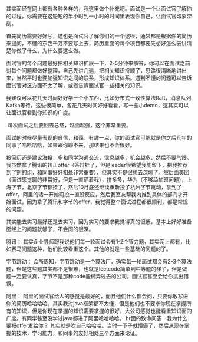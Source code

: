​	其实面经在网上都有各种各样的，我这里做个补充吧。面试是一个让面试官了解你的过程，你需要在这短短的半小时到一小时的时间里表现你自己，让面试官印象深刻。

​	首先简历需要好好写，这也是面试官了解你们的一个途径，通常都是根据你的简历来提问，不懂的东西千万不要写上去，简历里面的每个项目都要先想好怎么去讲清楚你做了什么，为什么要这么做。

​	面试官的每个问题最好把相关知识扩展一下，2-5分钟来解答，你可以在面试之前对每个问题都做好整理，自己先讲几遍，把相关知识捋顺了，思路很清晰地讲出来，当然平时也要加强知识之间的联系，形成知识体系。遇到不懂的问题可以告诉面试官对这方面不太了解，或者告诉面试官一些相关的知识。

​	我建议可以花几天时间好好学一个小东西，比如分布式一致性算法Raft，消息队列Kafka等待，这些很简单，各花几天时间好好看看，写一些小demo，这其实可以让面试官看到你知识的广度。

​	每次面试之后要回去总结，越面越强，这个非常重要。

​	面试的时候尽量表现的自信，和蔼，有趣一点，你的面试官可能就是你之后几年的同事了哈哈哈哈，如果跟你聊不来，那结果也不会很好。

​	投简历还是建议海投，多和同学沟通交流，信息越多，机会越多，然后不要气馁。我虽然拿了腾讯的转正offer（答辩挂了，但是leader很希望我能留下，把我推荐到了别的组，和同事好好相处非常重要），但其实不是很想去深圳了。然后面美团（面试感觉聊的非常好，但是一直晒着我），拼多多，华为（不够舔加班问题），上海字节，北京字节都挂了，然后10月底还继续重新投了杭州字节跳动，拿到了offer。阿里的话一开始网投一直没反应，然后我室友帮我内推到具体的部门才开始面试，因为拿了腾讯和字节的offer，我觉得整个面试过程都很顺利，都是常规的问题。

​	其实能去实习最好还是去实习，因为实习的要求我觉得真的很低，基本上好好准备面经上的问题就够了，不会问的很深。

腾讯：
	其实企业导师跟我说他们每一轮面试会有1-2个智力题，其实网上都有，比如赛马问题这种，他们比较看重这个。其他的就是一些基础的问题的了。

字节跳动：
	众所周知，字节跳动是一个算法厂，确实每一轮面试都会有2-3个算法题，但是这些题其实都不是很难，也就是leetcode简单到中等题的样子，但是做题一定要认真，字节不是那种code能糊弄过去的公司，面试官甚至会给你挑出错误。

阿里：
	阿里的面试官给人的感觉是最好的，而且他们什么都会问，只要你敢写进你的简历哈哈哈哈。其实我对java框架都不太懂，但是他们也不要求你现在掌握所有的知识，但是你现在掌握的知识需要掌握的很好，大公司感觉也挺看重知识面的广度。有同学甚至没学过java都进了阿里哈哈哈哈。
	hr面的致命问答：我为什么要把offer发给你？
	其实就是吹自己哈哈哈。当时一下子就懵逼了，然后从现在掌握的技术，学习能力，和同事的友好相处三个方面来论证。

